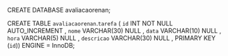 CREATE DATABASE avaliacaorenan;

CREATE TABLE `avaliacaorenan`.`tarefa` ( `id` INT NOT NULL AUTO_INCREMENT ,  `nome` VARCHAR(30) NULL ,  `data` VARCHAR(10) NULL ,  `hora` VARCHAR(5) NULL ,  `descricao` VARCHAR(30) NULL ,    PRIMARY KEY  (`id`)) ENGINE = InnoDB;